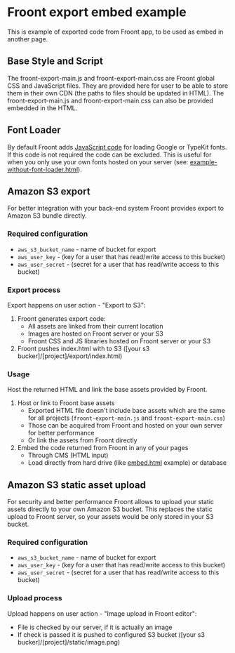 # Froont export embed example

This is example of exported code from Froont app, to be used as embed in another page.


## Base Style and Script

The froont-export-main.js and froont-export-main.css are Froont global CSS and JavaScript files. They are provided here for user to be able to store them in their own CDN (the paths to files should be updated in HTML).
The froont-export-main.js and froont-export-main.css can also be provided embedded in the HTML.


## Font Loader
By default Froont adds [JavaScript code](./embed.html#L542) for loading Google or TypeKit fonts. If this code is not required the code can be excluded. This is useful for when you only use your own fonts hosted on your server (see: [example-without-font-loader.html](./example-without-font-loader.html)).


## Amazon S3 export

For better integration with your back-end system Froont provides export to Amazon S3 bundle directly.

### Required configuration

* `aws_s3_bucket_name` - name of bucket for export
* `aws_user_key` - (key for a user that has read/write access to this bucket)
* `aws_user_secret` - (secret for a user that has read/write access to this bucket)

### Export process

Export happens on user action - "Export to S3":

1. Froont generates export code:
    * All assets are linked from their current location
    * Images are hosted on Froont server or your S3
    * Froont CSS and JS libraries hosted on Froont server or your S3
2. Froont pushes index.html with to S3 ([your s3 bucker]/[project]/export/index.html)

### Usage

Host the returned HTML and link the base assets provided by Froont.

1. Host or link to Froont base assets
    * Exported HTML file doesn't include base assets which are the same for all projects (`froont-export-main.js` and `froont-export-main.css`)
    * Those can be acquired from Froont and hosted on your own server for better performance
    * Or link the assets from Froont directly
2. Embed the code returned from Froont in any of your pages
    - Through CMS (HTML input)
    - Load directly from hard drive (like [embed.html](./embed.html) example) or database


## Amazon S3 static asset upload

For security and better performance Froont allows to upload your static assets directly to your own Amazon S3 bucket. This replaces the static upload to Froont server, so your assets would be only stored in your S3 bucket.

### Required configuration

* `aws_s3_bucket_name` - name of bucket for export
* `aws_user_key` - (key for a user that has read/write access to this bucket)
* `aws_user_secret` - (secret for a user that has read/write access to this bucket)

### Upload process

Upload happens on user action - "Image upload in Froont editor":

- File is checked by our server, if it is actually an image
- If check is passed it is pushed to configured S3 bucket ([your s3 bucker]/[project]/static/image.png)
